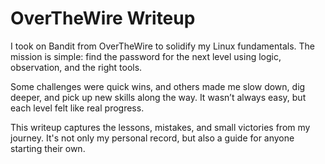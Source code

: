 # OverTheWire Writeup

I took on Bandit from OverTheWire to solidify my Linux fundamentals. The mission is simple: find the password for the next level using logic, observation, and the right tools.

Some challenges were quick wins, and others made me slow down, dig deeper, and pick up new skills along the way. It wasn’t always easy, but each level felt like real progress.

This writeup captures the lessons, mistakes, and small victories from my journey. It's not only my personal record, but also a guide for anyone starting their own.
